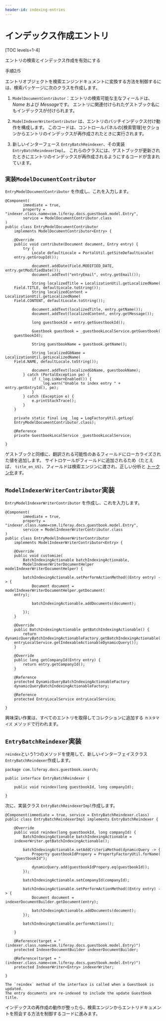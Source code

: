 ```yaml
---
header-id: indexing-entries
---
```


# インデックス作成エントリ

[TOC levels=1-4]

<div class="learn-path-step row">
    <p id="stepTitle">エントリの検索とインデックス作成を有効にする</p><p>手順2/5</p>
</div>

エントリオブジェクトを検索エンジンドキュメントに変換する方法を制御するには、検索パッケージに次のクラスを作成します。

1.  `ModelDocumentContributor`：エントリの検索可能な主なフィールドは、 *Name* および *Message*です。 エントリに関連付けられたゲストブック名にもインデックスが付けられます。

2.  `ModelIndexerWriterContributor` は、エントリのバッチインデックス付け動作を構成します。 このコードは、コントロールパネルの[検索管理]セクションからエントリのインデックスが再作成されたときに実行されます。

3.  新しいインターフェース `EntryBatchReindexer`、その実装 `EntryBatchReindexerImpl`。 これらのクラスには、ゲストブックが更新されたときにエントリのインデックスが再作成されるようにするコードが含まれています。

## `実装ModelDocumentContributor`

`EntryModelDocumentContributor` を作成し、これを入力します。

    @Component(
            immediate = true,
            property = "indexer.class.name=com.liferay.docs.guestbook.model.Entry",
            service = ModelDocumentContributor.class
    )
    public class EntryModelDocumentContributor
        implements ModelDocumentContributor<Entry> {
    
        @Override
        public void contribute(Document document, Entry entry) {
            try {
                Locale defaultLocale = PortalUtil.getSiteDefaultLocale(
        entry.getGroupId());
    
                document.addDate(Field.MODIFIED_DATE, entry.getModifiedDate());
                document.addText("entryEmail", entry.getEmail());
    
                String localizedTitle = LocalizationUtil.getLocalizedName(
        Field.TITLE, defaultLocale.toString());
                String localizedContent = LocalizationUtil.getLocalizedName(
        Field.CONTENT, defaultLocale.toString());
    
                document.addText(localizedTitle, entry.getName());
                document.addText(localizedContent, entry.getMessage());
    
                long guestbookId = entry.getGuestbookId();
    
                Guestbook guestbook = _guestbookLocalService.getGuestbook(
        guestbookId);
    
                String guestbookName = guestbook.getName();
    
                String localizedGbName = LocalizationUtil.getLocalizedName(
        Field.NAME, defaultLocale.toString());
    
                document.addText(localizedGbName, guestbookName);
            } catch (PortalException pe) {
                if (_log.isWarnEnabled()) {
                    _log.warn("Unable to index entry " + entry.getEntryId(), pe);
                }
            } catch (Exception e) {
                e.printStackTrace();
            }
        }
    
        private static final Log _log = LogFactoryUtil.getLog(
        EntryModelDocumentContributor.class);
    
        @Reference
        private GuestbookLocalService _guestbookLocalService;
    
    }

ゲストブックと同様に、翻訳される可能性のあるフィールドにローカライズされた値を追加します。 サイトロケールがフィールドに追加されるため（たとえば、 `title_en_US`）、フィールドは検索エンジンに渡され、正しい分析と [トークン化](https://www.elastic.co/guide/en/elasticsearch/reference/2.4/analysis-tokenizers.html)ます。

## `ModelIndexerWriterContributor`実装

`EntryModelIndexerWriterContributor` を作成し、これを入力します。

    @Component(
            immediate = true,
            property = "indexer.class.name=com.liferay.docs.guestbook.model.Entry",
            service = ModelIndexerWriterContributor.class
    )
    public class EntryModelIndexerWriterContributor
        implements ModelIndexerWriterContributor<Entry> {
    
        @Override
        public void customize(
            BatchIndexingActionable batchIndexingActionable,
            ModelIndexerWriterDocumentHelper modelIndexerWriterDocumentHelper) {
    
            batchIndexingActionable.setPerformActionMethod((Entry entry) -> {
                Document document = modelIndexerWriterDocumentHelper.getDocument(
        entry);
    
                batchIndexingActionable.addDocuments(document);
    
            });
        }
    
        @Override
        public BatchIndexingActionable getBatchIndexingActionable() {
            return dynamicQueryBatchIndexingActionableFactory.getBatchIndexingActionable(
        entryLocalService.getIndexableActionableDynamicQuery());
        }
    
        @Override
        public long getCompanyId(Entry entry) {
            return entry.getCompanyId();
        }
    
        @Reference
        protected DynamicQueryBatchIndexingActionableFactory
        dynamicQueryBatchIndexingActionableFactory;
    
        @Reference
        protected EntryLocalService entryLocalService;
    
    }

興味深い作業は、すべてのエントリを取得してコレクションに追加する `カスタマイズ` メソッドで行われます。

## `EntryBatchReindexer`実装

`reindex`という1つのメソッドを使用して、新しいインターフェイスクラス `EntryBatchReindexer`作成します。

    package com.liferay.docs.guestbook.search;
    
    public interface EntryBatchReindexer {
    
        public void reindex(long guestbookId, long companyId);
    
    }

次に、実装クラス `EntryBatchReindexerImpl`作成します。

    @Component(immediate = true, service = EntryBatchReindexer.class)
    public class EntryBatchReindexerImpl implements EntryBatchReindexer {
    
        @Override
        public void reindex(long guestbookId, long companyId) {
            BatchIndexingActionable batchIndexingActionable =
        indexerWriter.getBatchIndexingActionable();
    
            batchIndexingActionable.setAddCriteriaMethod(dynamicQuery -> {
                Property guestbookIdPropery = PropertyFactoryUtil.forName(
        "guestbookId");
    
                dynamicQuery.add(guestbookIdPropery.eq(guestbookId));
            });
    
            batchIndexingActionable.setCompanyId(companyId);
    
            batchIndexingActionable.setPerformActionMethod((Entry entry) -> {
                Document document = indexerDocumentBuilder.getDocument(entry);
    
                batchIndexingActionable.addDocuments(document);
            });
    
            batchIndexingActionable.performActions();
    
        }
    
        @Reference(target = "(indexer.class.name=com.liferay.docs.guestbook.model.Entry)")
        protected IndexerDocumentBuilder indexerDocumentBuilder;
    
        @Reference(target = "(indexer.class.name=com.liferay.docs.guestbook.model.Entry)")
        protected IndexerWriter<Entry> indexerWriter;
    
    }
    
    The `reindex` method of the interface is called when a Guestbook is updated.
    The entry documents are re-indexed to include the update Guestbook title.

インデックスの再作成の動作が整ったら、検索エンジンからエントリドキュメントを照会する方法を制御するコードに進みます。
